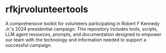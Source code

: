 # rfkjrvolunteertools
A comprehensive toolkit for volunteers participating in Robert F Kennedy Jr.'s 2024 presidential campaign. This repository includes tools, scripts, LLM agent resources, prompts, and documentation designed to empower our team with the technology and information needed to support a successful campaign. 
